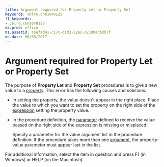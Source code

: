 ```yaml
---
title: Argument required for Property Let or Property Set
keywords: vblr6.chm1040125
f1_keywords:
- vblr6.chm1040125
ms.prod: office
ms.assetid: bbefad41-c17c-d1d3-52ac-32389acb3b7f
ms.date: 06/08/2017
---
```



# Argument required for Property Let or Property Set

The purpose of  **Property Let** and **Property Set** procedures is to give a new value to a [property](../../Glossary/vbe-glossary.md#property). This error has the following causes and solutions:



- In setting the property, the value doesn't appear in the right place. Place the value to which you want to set the property on the right side of the [expression](../../Glossary/vbe-glossary.md#expression) setting the property value.
    
- In the procedure definition, the [parameter](../../Glossary/vbe-glossary.md#parameter) defined to receive the value passed on the right side of the expression is missing or misplaced.
    
    Specify a parameter for the value argument list in the procedure definition. If the procedure takes more than one [argument](../../Glossary/vbe-glossary.md#argument), the property-value parameter must appear last in the list.
    

For additional information, select the item in question and press F1 (in Windows) or HELP (on the Macintosh).

